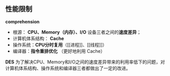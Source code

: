 ## 性能限制

**comprehension**
- 根源： **CPU、Memory（内存）、I/O** 设备三者之间的**速度差异**；
- 计算机体系结构： **Cache**
- 操作系统：**CPU分时复用**（[[进程]]、[[线程]]）
- 编译器：**指令重排优化** （更好地利用 Cache）

**DES**
为了解决CPU、Memory和I/O之间的速度差异带来的利用率低下的问题，对计算机体系结构、操作系统和编译器三者都做出了一定的改进。

